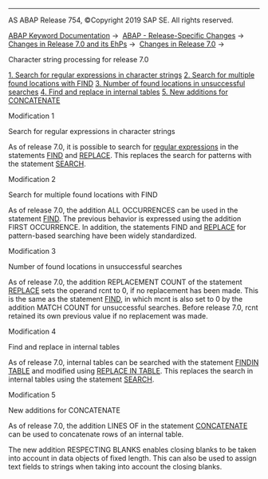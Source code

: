  

* * *

AS ABAP Release 754, ©Copyright 2019 SAP SE. All rights reserved.

[ABAP Keyword Documentation](https://help.sap.com/doc/abapdocu_754_index_htm/7.54/en-US/abenabap.htm) →  [ABAP - Release-Specific Changes](https://help.sap.com/doc/abapdocu_754_index_htm/7.54/en-US/abennews.htm) →  [Changes in Release 7.0 and its EhPs](https://help.sap.com/doc/abapdocu_754_index_htm/7.54/en-US/abennews-70_ehps.htm) →  [Changes in Release 7.0](https://help.sap.com/doc/abapdocu_754_index_htm/7.54/en-US/abennews-70.htm) → 

Character string processing for release 7.0

[1\. Search for regular expressions in character strings](#!ABAP_MODIFICATION_1@1@)
[
2\. Search for multiple found locations with FIND](#!ABAP_MODIFICATION_2@2@)
[
3\. Number of found locations in unsuccessful searches](#!ABAP_MODIFICATION_3@3@)
[
4\. Find and replace in internal tables](#!ABAP_MODIFICATION_4@4@)
[
5\. New additions for CONCATENATE](#!ABAP_MODIFICATION_5@5@)

Modification 1

Search for regular expressions in character strings

As of release 7.0, it is possible to search for [regular expressions](https://help.sap.com/doc/abapdocu_754_index_htm/7.54/en-US/abenregular_expression_glosry.htm "Glossary Entry") in the statements [FIND](https://help.sap.com/doc/abapdocu_754_index_htm/7.54/en-US/abapfind.htm) and [REPLACE](https://help.sap.com/doc/abapdocu_754_index_htm/7.54/en-US/abapreplace_in_pattern.htm). This replaces the search for patterns with the statement [SEARCH](https://help.sap.com/doc/abapdocu_754_index_htm/7.54/en-US/abapsearch-.htm).

Modification 2

Search for multiple found locations with FIND

As of release 7.0, the addition ALL OCCURRENCES can be used in the statement [FIND](https://help.sap.com/doc/abapdocu_754_index_htm/7.54/en-US/abapfind.htm). The previous behavior is expressed using the addition FIRST OCCURRENCE. In addition, the statements FIND and [REPLACE](https://help.sap.com/doc/abapdocu_754_index_htm/7.54/en-US/abapreplace_in_pattern.htm) for pattern-based searching have been widely standardized.

Modification 3

Number of found locations in unsuccessful searches

As of release 7.0, the addition REPLACEMENT COUNT of the statement [REPLACE](https://help.sap.com/doc/abapdocu_754_index_htm/7.54/en-US/abapreplace_in_pattern.htm) sets the operand rcnt to 0, if no replacement has been made. This is the same as the statement [FIND](https://help.sap.com/doc/abapdocu_754_index_htm/7.54/en-US/abapfind.htm), in which mcnt is also set to 0 by the addition MATCH COUNT for unsuccessful searches. Before release 7.0, rcnt retained its own previous value if no replacement was made.

Modification 4

Find and replace in internal tables

As of release 7.0, internal tables can be searched with the statement [FINDIN TABLE](https://help.sap.com/doc/abapdocu_754_index_htm/7.54/en-US/abapfind_itab.htm) and modified using [REPLACE IN TABLE](https://help.sap.com/doc/abapdocu_754_index_htm/7.54/en-US/abapreplace_itab.htm). This replaces the search in internal tables using the statement [SEARCH](https://help.sap.com/doc/abapdocu_754_index_htm/7.54/en-US/abapsearch_itab.htm).

Modification 5

New additions for CONCATENATE

As of release 7.0, the addition LINES OF in the statement [CONCATENATE](https://help.sap.com/doc/abapdocu_754_index_htm/7.54/en-US/abapconcatenate.htm) can be used to concatenate rows of an internal table.

The new addition RESPECTING BLANKS enables closing blanks to be taken into account in data objects of fixed length. This can also be used to assign text fields to strings when taking into account the closing blanks.